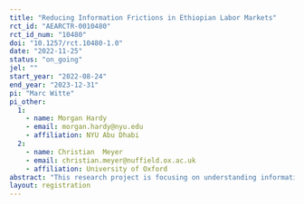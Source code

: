 ```yaml
---
title: "Reducing Information Frictions in Ethiopian Labor Markets"
rct_id: "AEARCTR-0010480"
rct_id_num: "10480"
doi: "10.1257/rct.10480-1.0"
date: "2022-11-25"
status: "on_going"
jel: ""
start_year: "2022-08-24"
end_year: "2023-12-31"
pi: "Marc Witte"
pi_other:
  1:
    - name: Morgan Hardy
    - email: morgan.hardy@nyu.edu
    - affiliation: NYU Abu Dhabi
  2:
    - name: Christian  Meyer
    - email: christian.meyer@nuffield.ox.ac.uk
    - affiliation: University of Oxford
abstract: "This research project is focusing on understanding information frictions in Ethiopia’s urban labor markets. We work with the Government of Ethiopia and a private employment service provider to field two interventions that aim to provide jobseekers with information about (i) job vacancies in their labor market and (ii) job search behavior of other jobseekers in their labor market."
layout: registration
---
```



